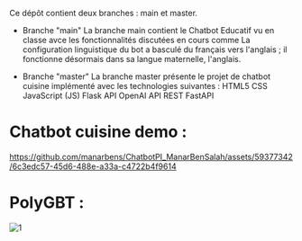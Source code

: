 Ce dépôt contient deux branches : main et master.

* Branche "main"
La branche main contient le Chatbot Educatif vu en classe avce les fonctionnalités discutées en cours comme La configuration linguistique du bot a basculé du français vers l'anglais ; il fonctionne désormais dans sa langue maternelle, l'anglais.

* Branche "master"
La branche master présente le projet de chatbot cuisine implémenté avec les technologies suivantes :
HTML5
CSS
JavaScript (JS)
Flask
API OpenAI
API REST
FastAPI

# Chatbot cuisine demo :

https://github.com/manarbens/ChatbotPI_ManarBenSalah/assets/59377342/6c3edc57-45d6-488e-a33a-c4722b4f9614

# PolyGBT :
![1](https://github.com/manarbens/ChatbotPI_ManarBenSalah/assets/59377342/6b5d3bb9-256d-45b6-9059-b01032311169)









